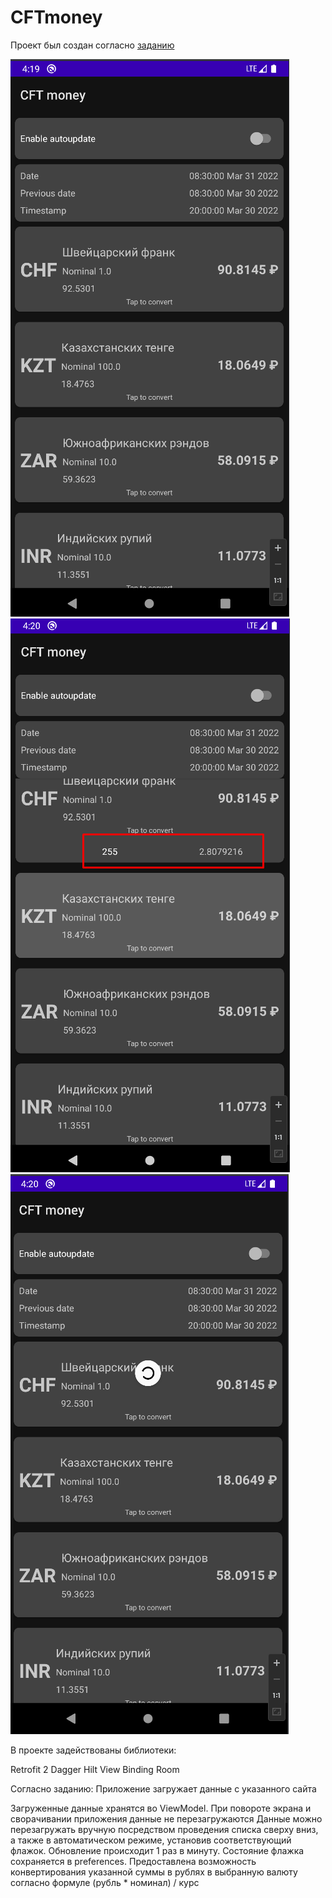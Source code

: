 # CFTmoney

Проект был создан согласно [заданию](https://drive.google.com/file/d/122MrDCIUBKL6DkZHnSjbYOYP_6_Oy84K/view)

![one](https://github.com/RustamPlanirovich/CFTmoney/blob/master/app/screen/1.png) ![two](https://github.com/RustamPlanirovich/CFTmoney/blob/master/app/screen/2.png) ![three](https://github.com/RustamPlanirovich/CFTmoney/blob/master/app/screen/3.png)

В проекте задействованы библиотеки:

Retrofit 2
Dagger Hilt
View Binding
Room

Согласно заданию:
Приложение загружает данные с указанного сайта

Загруженные данные хранятся во ViewModel. При повороте экрана и сворачивании приложения данные не перезагружаются
Данные можно перезагружать вручную посредством проведения списка сверху вниз, а также в автоматическом режиме, установив соответствующий флажок. Обновление происходит 1 раз в минуту. Состояние флажка сохраняется в preferences.
Предоставлена возможность конвертирования указанной суммы в рублях в выбранную валюту согласно формуле (рубль * номинал) / курс


